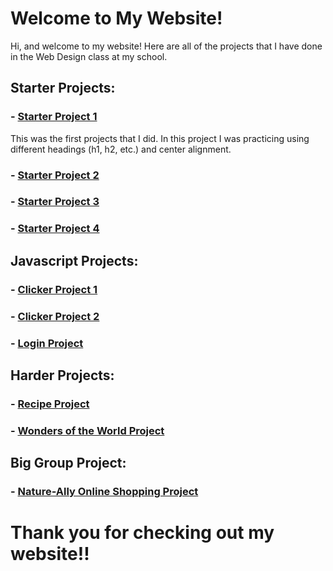 # Welcome to My Website!

Hi, and welcome to my website!  Here are all of the projects that I have done in the Web Design class at my school.

## Starter Projects:
### - [Starter Project 1](https://sugarbug1211.github.io/Beginning%20Projects/prg1.htm) 
This was the first projects that I did.  In this project I was practicing using different headings (h1, h2, etc.) and center alignment.
### - [Starter Project 2](https://sugarbug1211.github.io/Beginning%20Projects/prg2.htm)
### - [Starter Project 3](https://sugarbug1211.github.io/Beginning%20Projects/prg3.htm)
### - [Starter Project 4](https://sugarbug1211.github.io/Beginning%20Projects/prg4.htm)

## Javascript Projects:
### - [Clicker Project 1](https://sugarbug1211.github.io/JavaScript%20Practices/clicker2.html)
### - [Clicker Project 2](https://sugarbug1211.github.io/JavaScript%20Practices/clicker3.html)
### - [Login Project](https://sugarbug1211.github.io/JavaScript%20Practices/login.html)

## Harder Projects:
### - [Recipe Project](https://sugarbug1211.github.io/Recipe%20Project/Recipe%20Project.html)
### - [Wonders of the World Project](https://sugarbug1211.github.io/Wonders%20of%20the%20World%20Project/10%20Wonders%20of%20the%20World)

## Big Group Project:
### - [Nature-Ally Online Shopping Project](https://sugarbug1211.github.io/1.%20Login%20Page/login-page.html)

# Thank you for checking out my website!!
